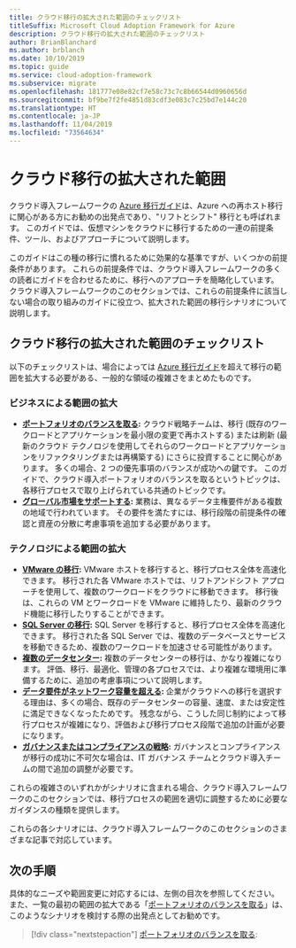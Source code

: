 ```yaml
---
title: クラウド移行の拡大された範囲のチェックリスト
titleSuffix: Microsoft Cloud Adoption Framework for Azure
description: クラウド移行の拡大された範囲のチェックリスト
author: BrianBlanchard
ms.author: brblanch
ms.date: 10/10/2019
ms.topic: guide
ms.service: cloud-adoption-framework
ms.subservice: migrate
ms.openlocfilehash: 181777e08e82cf7e58c73c7c8b66544d0960656d
ms.sourcegitcommit: bf9be7f2fe4851d83cdf3e083c7c25bd7e144c20
ms.translationtype: HT
ms.contentlocale: ja-JP
ms.lasthandoff: 11/04/2019
ms.locfileid: "73564634"
---
```

# <a name="expanded-scope-for-cloud-migration"></a>クラウド移行の拡大された範囲

クラウド導入フレームワークの [Azure 移行ガイド](../azure-migration-guide/index.md)は、Azure への再ホスト移行に関心がある方にお勧めの出発点であり、"リフトとシフト" 移行とも呼ばれます。 このガイドでは、仮想マシンをクラウドに移行するための一連の前提条件、ツール、およびアプローチについて説明します。

このガイドはこの種の移行に慣れるために効果的な基準ですが、いくつかの前提条件があります。 これらの前提条件では、クラウド導入フレームワークの多くの読者にガイドを合わせるために、移行へのアプローチを簡略化しています。 クラウド導入フレームワークのこのセクションでは、これらの前提条件に該当しない場合の取り組みのガイドに役立つ、拡大された範囲の移行シナリオについて説明します。

## <a name="cloud-migration-expanded-scope-checklist"></a>クラウド移行の拡大された範囲のチェックリスト

以下のチェックリストは、場合によっては [Azure 移行ガイド](../azure-migration-guide/index.md)を超えて移行の範囲を拡大する必要がある、一般的な領域の複雑さをまとめたものです。

### <a name="business-driven-scope-expansion"></a>ビジネスによる範囲の拡大

- **[ポートフォリオのバランスを取る](./balance-the-portfolio.md):** クラウド戦略チームは、移行 (既存のワークロードとアプリケーションを最小限の変更で再ホストする) または刷新 (最新のクラウド テクノロジを使用してそれらのワークロードとアプリケーションをリファクタリングまたは再構築する) にさらに投資することに関心があります。 多くの場合、2 つの優先事項のバランスが成功への鍵です。 このガイドで、クラウド導入ポートフォリオのバランスを取るというトピックは、各移行プロセスで取り上げられている共通のトピックです。
- **[グローバル市場をサポートする](../../decision-guides/regions/index.md):** 業務は、異なるデータ主権要件がある複数の地域で行われています。 その要件を満たすには、移行段階の前提条件の確認と資産の分散に考慮事項を追加する必要があります。

### <a name="technology-driven-scope-expansion"></a>テクノロジによる範囲の拡大

- **[VMware の移行](./vmware-host.md):** VMware ホストを移行すると、移行プロセス全体を高速化できます。 移行された各 VMware ホストでは、リフトアンドシフト アプローチを使用して、複数のワークロードをクラウドに移動できます。 移行後は、これらの VM とワークロードを VMware に維持したり、最新のクラウド機能に移行したりすることができます。
- **[SQL Server の移行](./sql-migration.md):** SQL Server を移行すると、移行プロセス全体を高速化できます。 移行された各 SQL Server では、複数のデータベースとサービスを移動できるため、複数のワークロードを加速させる可能性があります。
- **[複数のデータセンター](./multiple-datacenters.md):** 複数のデータセンターの移行は、かなり複雑になります。 評価、移行、最適化、管理の各プロセスでは、より複雑な環境用に準備するために、追加の考慮事項について説明します。
- **[データ要件がネットワーク容量を超える](./network-capacity-exceeded.md):** 企業がクラウドへの移行を選択する理由は、多くの場合、既存のデータセンターの容量、速度、または安定性に満足できなくなったためです。 残念ながら、こうした同じ制約によって移行プロセスが複雑になり、評価および移行プロセス段階で追加の計画が必要になります。
- **[ガバナンスまたはコンプライアンスの戦略](./governance-or-compliance.md):** ガバナンスとコンプライアンスが移行の成功に不可欠な場合は、IT ガバナンス チームとクラウド導入チームの間で追加の調整が必要です。

これらの複雑さのいずれかがシナリオに含まれる場合、クラウド導入フレームワークのこのセクションでは、移行プロセスの範囲を適切に調整するために必要なガイダンスの種類を提供します。

これらの各シナリオには、クラウド導入フレームワークのこのセクションのさまざまな記事で対応しています。

## <a name="next-steps"></a>次の手順

具体的なニーズや範囲変更に対応するには、左側の目次を参照してください。 また、一覧の最初の範囲の拡大である「[ポートフォリオのバランスを取る](./balance-the-portfolio.md)」は、このようなシナリオを検討する際の出発点としてお勧めです。

> [!div class="nextstepaction"]
> [ポートフォリオのバランスを取る](./balance-the-portfolio.md):
